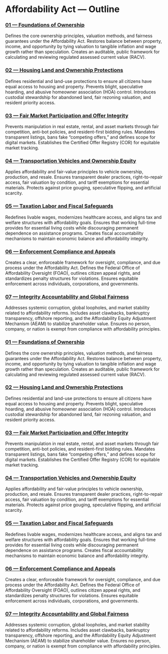 # Affordability Act — Outline
<!--\s*BEGIN:SECTION_OUTLINE\s*-->
### [01 — Foundations of Ownership](/policy/sections/01_Foundations_of_Ownership/)

Defines the core ownership principles, valuation methods, and fairness guarantees under the Affordability Act.
Restores balance between property, income, and opportunity by tying valuation to tangible inflation and wage growth rather than speculation.
Creates an auditable, public framework for calculating and reviewing regulated assessed current value (RACV).


### [02 — Housing Land and Ownership Protections](/policy/sections/02_Housing_Land_and_Ownership_Protections/)

Defines residential and land-use protections to ensure all citizens have equal access to housing and property.
Prevents blight, speculative hoarding, and abusive homeowner association (HOA) control.
Introduces custodial stewardship for abandoned land, fair rezoning valuation, and resident priority access.


### [03 — Fair Market Participation and Offer Integrity](/policy/sections/03_Fair_Market_Participation_and_Offer_Integrity/)

Prevents manipulation in real estate, rental, and asset markets through fair competition, anti-bot policies, and resident-first bidding rules.
Mandates transparent listings, bans fake “competing offers,” and defines scope for digital markets.
Establishes the Certified Offer Registry (COR) for equitable market tracking.


### [04 — Transportation Vehicles and Ownership Equity](/policy/sections/04_Transportation_Vehicles_and_Ownership_Equity/)

Applies affordability and fair-value principles to vehicle ownership, production, and resale.
Ensures transparent dealer practices, right-to-repair access, fair valuation by condition, and tariff exemptions for essential materials.
Protects against price gouging, speculative flipping, and artificial scarcity.


### [05 — Taxation Labor and Fiscal Safeguards](/policy/sections/05_Taxation_Labor_and_Fiscal_Safeguards/)

Redefines livable wages, modernizes healthcare access, and aligns tax and welfare structures with affordability goals.
Ensures that working full-time provides for essential living costs while discouraging permanent dependence on assistance programs.
Creates fiscal accountability mechanisms to maintain economic balance and affordability integrity.


### [06 — Enforcement Compliance and Appeals](/policy/sections/06_Enforcement_Compliance_and_Appeals/)

Creates a clear, enforceable framework for oversight, compliance, and due process under the Affordability Act.
Defines the Federal Office of Affordability Oversight (FOAO), outlines citizen appeal rights, and standardizes penalty structures for violations.
Ensures equitable enforcement across individuals, corporations, and governments.


### [07 — Integrity Accountability and Global Fairness](/policy/sections/07_Integrity_Accountability_and_Global_Fairness/)

Addresses systemic corruption, global loopholes, and market stability related to affordability reforms.
Includes asset clawbacks, bankruptcy transparency, offshore reporting, and the Affordability Equity Adjustment Mechanism (AEAM) to stabilize shareholder value.
Ensures no person, company, or nation is exempt from compliance with affordability principles.

<!--\s*END:SECTION_OUTLINE\s*-->
<!--\s*BEGIN:SECTION_OUTLINE\s*-->
### [01 — Foundations of Ownership](/policy/sections/01_Foundations_of_Ownership/)

Defines the core ownership principles, valuation methods, and fairness guarantees under the Affordability Act.
Restores balance between property, income, and opportunity by tying valuation to tangible inflation and wage growth rather than speculation.
Creates an auditable, public framework for calculating and reviewing regulated assessed current value (RACV).


### [02 — Housing Land and Ownership Protections](/policy/sections/02_Housing_Land_and_Ownership_Protections/)

Defines residential and land-use protections to ensure all citizens have equal access to housing and property.
Prevents blight, speculative hoarding, and abusive homeowner association (HOA) control.
Introduces custodial stewardship for abandoned land, fair rezoning valuation, and resident priority access.


### [03 — Fair Market Participation and Offer Integrity](/policy/sections/03_Fair_Market_Participation_and_Offer_Integrity/)

Prevents manipulation in real estate, rental, and asset markets through fair competition, anti-bot policies, and resident-first bidding rules.
Mandates transparent listings, bans fake “competing offers,” and defines scope for digital markets.
Establishes the Certified Offer Registry (COR) for equitable market tracking.


### [04 — Transportation Vehicles and Ownership Equity](/policy/sections/04_Transportation_Vehicles_and_Ownership_Equity/)

Applies affordability and fair-value principles to vehicle ownership, production, and resale.
Ensures transparent dealer practices, right-to-repair access, fair valuation by condition, and tariff exemptions for essential materials.
Protects against price gouging, speculative flipping, and artificial scarcity.


### [05 — Taxation Labor and Fiscal Safeguards](/policy/sections/05_Taxation_Labor_and_Fiscal_Safeguards/)

Redefines livable wages, modernizes healthcare access, and aligns tax and welfare structures with affordability goals.
Ensures that working full-time provides for essential living costs while discouraging permanent dependence on assistance programs.
Creates fiscal accountability mechanisms to maintain economic balance and affordability integrity.


### [06 — Enforcement Compliance and Appeals](/policy/sections/06_Enforcement_Compliance_and_Appeals/)

Creates a clear, enforceable framework for oversight, compliance, and due process under the Affordability Act.
Defines the Federal Office of Affordability Oversight (FOAO), outlines citizen appeal rights, and standardizes penalty structures for violations.
Ensures equitable enforcement across individuals, corporations, and governments.


### [07 — Integrity Accountability and Global Fairness](/policy/sections/07_Integrity_Accountability_and_Global_Fairness/)

Addresses systemic corruption, global loopholes, and market stability related to affordability reforms.
Includes asset clawbacks, bankruptcy transparency, offshore reporting, and the Affordability Equity Adjustment Mechanism (AEAM) to stabilize shareholder value.
Ensures no person, company, or nation is exempt from compliance with affordability principles.
<!--\s*END:SECTION_OUTLINE\s*-->
